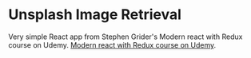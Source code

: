 # Unsplash Image Retrieval

Very simple React app from Stephen Grider's Modern react with Redux course on Udemy. [Modern react with Redux course on Udemy](https://www.udemy.com/course/react-redux/).



